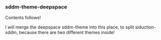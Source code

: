 ### sddm-theme-deepspace
Contents  follows!

I will merge the deepspace sddm-theme into this place, to split  siduction-sddm, because there are two different themes inside!
